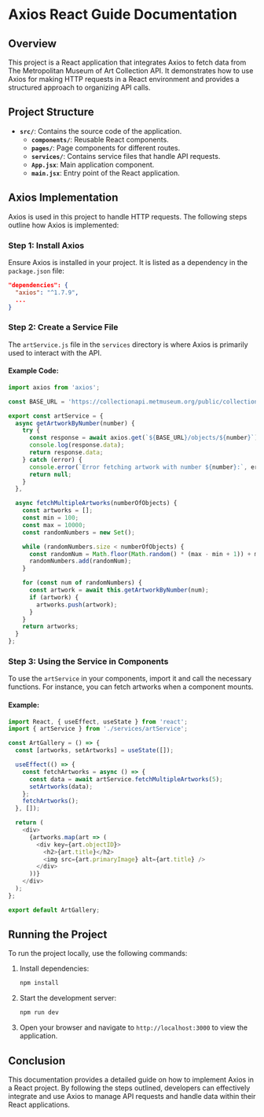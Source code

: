 # Axios React Guide Documentation

## Overview
This project is a React application that integrates Axios to fetch data from The Metropolitan Museum of Art Collection API. It demonstrates how to use Axios for making HTTP requests in a React environment and provides a structured approach to organizing API calls.

## Project Structure
- **`src/`**: Contains the source code of the application.
  - **`components/`**: Reusable React components.
  - **`pages/`**: Page components for different routes.
  - **`services/`**: Contains service files that handle API requests.
  - **`App.jsx`**: Main application component.
  - **`main.jsx`**: Entry point of the React application.

## Axios Implementation
Axios is used in this project to handle HTTP requests. The following steps outline how Axios is implemented:

### Step 1: Install Axios
Ensure Axios is installed in your project. It is listed as a dependency in the `package.json` file:

```json
"dependencies": {
  "axios": "^1.7.9",
  ...
}
```

### Step 2: Create a Service File
The `artService.js` file in the `services` directory is where Axios is primarily used to interact with the API.

#### Example Code:
```javascript
import axios from 'axios';

const BASE_URL = 'https://collectionapi.metmuseum.org/public/collection/v1';

export const artService = {
  async getArtworkByNumber(number) {
    try {
      const response = await axios.get(`${BASE_URL}/objects/${number}`);
      console.log(response.data);
      return response.data;
    } catch (error) {
      console.error(`Error fetching artwork with number ${number}:`, error);
      return null;
    }
  },

  async fetchMultipleArtworks(numberOfObjects) {
    const artworks = [];
    const min = 100;
    const max = 10000;
    const randomNumbers = new Set();

    while (randomNumbers.size < numberOfObjects) {
      const randomNum = Math.floor(Math.random() * (max - min + 1)) + min;
      randomNumbers.add(randomNum);
    }

    for (const num of randomNumbers) {
      const artwork = await this.getArtworkByNumber(num);
      if (artwork) {
        artworks.push(artwork);
      }
    }
    return artworks;
  }
};
```

### Step 3: Using the Service in Components
To use the `artService` in your components, import it and call the necessary functions. For instance, you can fetch artworks when a component mounts.

#### Example:
```javascript
import React, { useEffect, useState } from 'react';
import { artService } from './services/artService';

const ArtGallery = () => {
  const [artworks, setArtworks] = useState([]);

  useEffect(() => {
    const fetchArtworks = async () => {
      const data = await artService.fetchMultipleArtworks(5);
      setArtworks(data);
    };
    fetchArtworks();
  }, []);

  return (
    <div>
      {artworks.map(art => (
        <div key={art.objectID}>
          <h2>{art.title}</h2>
          <img src={art.primaryImage} alt={art.title} />
        </div>
      ))}
    </div>
  );
};

export default ArtGallery;
```

## Running the Project
To run the project locally, use the following commands:

1. Install dependencies:
   ```bash
   npm install
   ```

2. Start the development server:
   ```bash
   npm run dev
   ```

3. Open your browser and navigate to `http://localhost:3000` to view the application.

## Conclusion
This documentation provides a detailed guide on how to implement Axios in a React project. By following the steps outlined, developers can effectively integrate and use Axios to manage API requests and handle data within their React applications.
